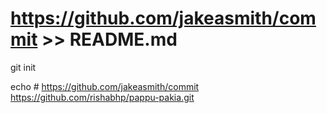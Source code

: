 # https://github.com/jakeasmith/commit >>  README.md

git init



echo # https://github.com/jakeasmith/commit
https://github.com/rishabhp/pappu-pakia.git
